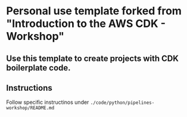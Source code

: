 # Personal use template forked from "Introduction to the AWS CDK - Workshop"
## Use this template to create projects with CDK boilerplate code.


## Instructions
Follow specific instructinos under `./code/python/pipelines-workshop/README.md`
